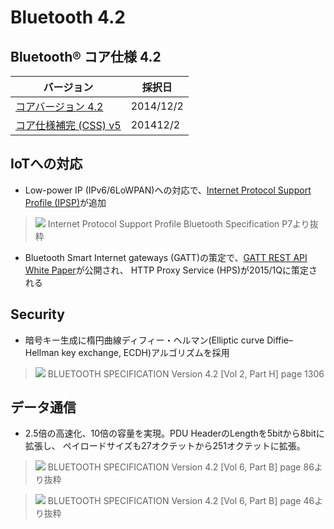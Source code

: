 # Bluetooth 4.2

## Bluetooth® コア仕様 4.2

| バージョン | 採択日 |
| -- | -- |
| [コアバージョン 4.2](https://www.bluetooth.org/DocMan/handlers/DownloadDoc.ashx?doc_id=286439]https://www.bluetooth.org/DocMan/handlers/DownloadDoc.ashx?doc_id=286439) | 2014/12/2 |
| [コア仕様補完 (CSS) v5](https://www.bluetooth.org/DocMan/handlers/DownloadDoc.ashx?doc_id=291904) | 201412/2|

## IoTへの対応

* Low-power IP (IPv6/6LoWPAN)への対応で、[Internet Protocol Support Profile (IPSP)](https://www.bluetooth.org/DocMan/handlers/DownloadDoc.ashx?doc_id=296307)が追加

>![](IPSP.png)
Internet Protocol Support Profile
Bluetooth Specification P7より抜粋


* Bluetooth Smart Internet gateways (GATT)の策定で、[GATT REST API White Paper](https://www.bluetooth.org/docman/handlers/downloaddoc.ashx?doc_id=285910)が公開され、 HTTP Proxy Service (HPS)が2015/1Qに策定される

## Security

* 暗号キー生成に楕円曲線ディフィー・ヘルマン(Elliptic curve Diffie–Hellman key exchange, ECDH)アルゴリズムを採用

>![](LESecure.png)
BLUETOOTH SPECIFICATION Version 4.2 [Vol 2, Part H] page 1306


## データ通信

* 2.5倍の高速化、10倍の容量を実現。PDU HeaderのLengthを5bitから8bitに拡張し、
ペイロードサイズも27オクテットから251オクテットに拡張。

>![](LengthExt.png)
BLUETOOTH SPECIFICATION Version 4.2 [Vol 6, Part B] page 86より抜粋

>![](PDUHeaderLength.png)
BLUETOOTH SPECIFICATION Version 4.2 [Vol 6, Part B] page 46より抜粋
